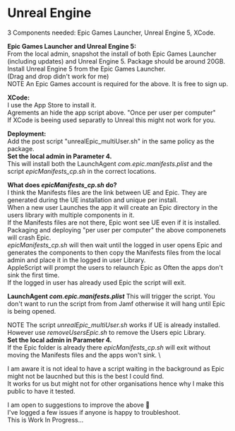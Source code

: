 # Unreal Engine

3 Components needed: Epic Games Launcher, Unreal Engine 5, XCode.

**Epic Games Launcher and Unreal Engine 5:** \
From the local admin, snapshot the install of both Epic Games Launcher (including updates) and Unreal Engine 5. Package should be around 20GB. \
Install Unreal Engine 5 from the Epic Games Launcher. \
(Drag and drop didn't work for me) \
NOTE An Epic Games account is required for the above. It is free to sign up.

**XCode:** \
I use the App Store to install it. \
Agrements an hide the app script above. "Once per user per computer" \
If XCode is beeing used separatly to Unreal this might not work for you.

**Deployment:** \
Add the post script "unrealEpic_multiUser.sh" in the same policy as the package. \
**Set the local admin in Parameter 4.** \
This will install both the LaunchAgent _com.epic.manifests.plist_ and the script _epicManifests_cp.sh_ in the correct locations.

**What does _epicManifests_cp.sh_ do?** \
I think the Manifests files are the link between UE and Epic. They are generated during the UE installation and unique per install. \
When a new user Launches the app it will create an Epic directory in the users library with multiple components in it. \
If the Manifests files are not there, Epic wont see UE even if it is installed.
Packaging and deploying "per user per computer" the above componenets will crash Epic. \
_epicManifests_cp.sh_ will then wait until the logged in user opens Epic and generates the components to then copy the Manifests files from the local admin and place it in the logged in user Library. \
AppleScript will prompt the users to relaunch Epic as Often the apps don't sink the first time. \
If the logged in user has already used Epic the script will exit.

**LaunchAgent _com.epic.manifests.plist_**
This will trigger the script. You don't want to run the script from from Jamf otherwise it will hang until Epic is being opened.

NOTE The script _unrealEpic_multiUser.sh_ works if UE is already installed. \
However use _removeUsersEpic.sh_ to remove the Users epic Library. \
**Set the local admin in Parameter 4.** \
If the Epic folder is already there _epicManifests_cp.sh_ will exit without moving the Manifests files and the apps won't sink. \

I am aware it is not ideal to have a script waiting in the background as Epic might not be laucnhed but this is the best I could find. \
It works for us but might not for other organisations hence why I make this public to have it tested.

I am open to suggestions to improve the above 🙂 \
I've logged a few issues if anyone is happy to troubleshoot. \
This is Work In Progress...
